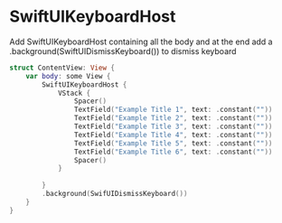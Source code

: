 # SwiftUIKeyboardHost


Add SwiftUIKeyboardHost containing all the body and at the end add a .background(SwiftUIDismissKeyboard()) to dismiss keyboard


```swift
struct ContentView: View {
    var body: some View {
        SwiftUIKeyboardHost {
            VStack {
                Spacer()
                TextField("Example Title 1", text: .constant(""))
                TextField("Example Title 2", text: .constant(""))
                TextField("Example Title 3", text: .constant(""))
                TextField("Example Title 4", text: .constant(""))
                TextField("Example Title 5", text: .constant(""))
                TextField("Example Title 6", text: .constant(""))
                Spacer()
            }
            
        }
        .background(SwifUIDismissKeyboard())
    }
}
```

